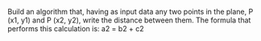 Build an algorithm that, having as input data any two points in the 
plane, P (x1, y1) and P (x2, y2), write the distance between them. 
The formula that performs this calculation is: a2 = b2 + c2